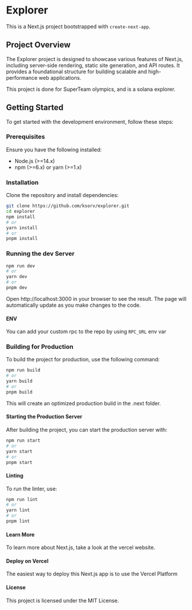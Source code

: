 # Explorer

This is a Next.js project bootstrapped with `create-next-app`.

## Project Overview

The Explorer project is designed to showcase various features of Next.js, including server-side rendering, static site generation, and API routes. It provides a foundational structure for building scalable and high-performance web applications.

This project is done for SuperTeam olympics, and is a solana explorer.

## Getting Started

To get started with the development environment, follow these steps:

### Prerequisites

Ensure you have the following installed:
- Node.js (>=14.x)
- npm (>=6.x) or yarn (>=1.x)

### Installation

Clone the repository and install dependencies:

```bash
git clone https://github.com/ksorv/explorer.git
cd explorer
npm install
# or
yarn install
# or
pnpm install
```

### Running the dev Server
```bash
npm run dev
# or
yarn dev
# or
pnpm dev
```

Open http://localhost:3000 in your browser to see the result. The page will automatically update as you make changes to the code.

#### ENV

You can add your custom rpc to the repo by using `RPC_URL` env var

### Building for Production
To build the project for production, use the following command:

```bash
npm run build
# or
yarn build
# or
pnpm build
```

This will create an optimized production build in the .next folder.

#### Starting the Production Server
After building the project, you can start the production server with:

```bash
npm run start
# or
yarn start
# or
pnpm start
```

#### Linting
To run the linter, use:

```bash
npm run lint
# or
yarn lint
# or
pnpm lint
```

#### Learn More
To learn more about Next.js, take a look at the vercel website.

#### Deploy on Vercel
The easiest way to deploy this Next.js app is to use the Vercel Platform

#### License
This project is licensed under the MIT License.